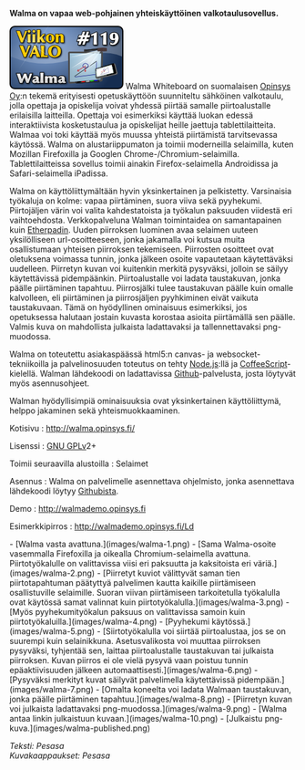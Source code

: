 <!--
Title: Walma
Week: 3x15
Number: 119
Date: 2013/04/07
Pageimage: valo119-walma.png
Tags: Kaikki alustat,Linux,Mac OS X,Windows,Palvelinohjelma,Opetus
-->

**Walma on vapaa web-pohjainen yhteiskäyttöinen valkotaulusovellus.**

![](images/valo119-walma.png "fig:valo119-walma.png") Walma Whiteboard on
suomalaisen [Opinsys Oy](http://www.opinsys.fi/):n tekemä erityisesti
opetuskäyttöön suunniteltu sähköinen valkotaulu, jolla opettaja ja
opiskelija voivat yhdessä piirtää samalle piirtoalustalle erilaisilla
laitteilla. Opettaja voi esimerkiksi käyttää luokan edessä
interaktiivista kosketustaulua ja opiskelijat heille jaettuja
tablettilaitteita. Walmaa voi toki käyttää myös muussa yhteistä
piirtämistä tarvitsevassa käytössä. Walma on alustariippumaton ja toimii
moderneilla selaimilla, kuten Mozillan Firefoxilla ja Googlen
Chrome-/Chromium-selaimilla. Tablettilaitteissa sovellus toimii ainakin
Firefox-selaimella Androidissa ja Safari-selaimella iPadissa.

Walma on käyttöliittymältään hyvin yksinkertainen ja pelkistetty.
Varsinaisia työkaluja on kolme: vapaa piirtäminen, suora viiva sekä
pyyhekumi. Piirtojäljen värin voi valita kahdestatoista ja työkalun
paksuuden viidestä eri vaihtoehdosta. Verkkopalveluna Walman
toimintaidea on samantapainen kuin [Etherpadin](Etherpad).
Uuden piirroksen luominen avaa selaimen uuteen yksilölliseen
url-osoitteeseen, jonka jakamalla voi kutsua muita osallistumaan
yhteisen piirroksen tekemiseen. Piirrosten osoitteet ovat oletuksena
voimassa tunnin, jonka jälkeen osoite vapautetaan käytettäväksi
uudelleen. Piirretyn kuvan voi kuitenkin merkitä pysyväksi, jolloin se
säilyy käytettävissä pidempäänkin. Piirtoalustalle voi ladata
taustakuvan, jonka päälle piirtäminen tapahtuu. Piirrosjälki tulee
taustakuvan päälle kuin omalle kalvolleen, eli piirtäminen ja
piirrosjäljen pyyhkiminen eivät vaikuta taustakuvaan. Tämä on
hyödyllinen ominaisuus esimerkiksi, jos opetuksessa halutaan jostain
kuvasta korostaa asioita piirtämällä sen päälle. Valmis kuva on
mahdollista julkaista ladattavaksi ja tallennettavaksi png-muodossa.

Walma on toteutettu asiakaspäässä html5:n canvas- ja
websocket-tekniikoilla ja palvelinosuuden toteutus on tehty
[Node.js](http://nodejs.org/):llä ja
[CoffeeScript](http://coffeescript.org/)-kielellä. Walman lähdekoodi on
ladattavissa [Github](https://github.com/opinsys/walma)-palvelusta,
josta löytyvät myös asennusohjeet.

Walman hyödyllisimpiä ominaisuuksia ovat yksinkertainen käyttöliittymä,
helppo jakaminen sekä yhteismuokkaaminen.

Kotisivu
:   <http://walma.opinsys.fi/>

Lisenssi
:   [GNU GPLv](GNU_GPL)2+

Toimii seuraavilla alustoilla
:   Selaimet

Asennus
:   Walma on palvelimelle asennettava ohjelmisto, jonka asennettava
    lähdekoodi löytyy [Githubista](https://github.com/opinsys/walma).

Demo
:   <http://walmademo.opinsys.fi>

Esimerkkipirros
:   <http://walmademo.opinsys.fi/Ld>

<div class="psgallery" markdown="1">
-   [Walma vasta avattuna.](images/walma-1.png)
-   [Sama Walma-osoite vasemmalla Firefoxilla ja oikealla
    Chromium-selaimella avattuna. Piirtotyökalulle on valittavissa viisi
    eri paksuutta ja kaksitoista eri väriä.](images/walma-2.png)
-   [Piirretyt kuviot välittyvät saman tien piirtotapahtuman päätyttyä
    palvelimen kautta kaikille piirtämiseen osallistuville selaimille.
    Suoran viivan piirtämiseen tarkoitetulla työkalulla ovat käytössä
    samat valinnat kuin piirtotyökalulla.](images/walma-3.png)
-   [Myös pyyhekumityökalun paksuus on valittavissa samoin kuin
    piirtotyökaluilla.](images/walma-4.png)
-   [Pyyhekumi käytössä.](images/walma-5.png)
-   [Siirtotyökalulla voi siirtää piirtoalustaa, jos se on suurempi kuin
    selainikkuna. Asetusvalikosta voi muuttaa piirroksen pysyväksi,
    tyhjentää sen, laittaa piirtoalustalle taustakuvan tai julkaista
    piirroksen. Kuvan piirros ei ole vielä pysyvä vaan poistuu tunnin
    epäaktiivisuuden jälkeen automaattisesti.](images/walma-6.png)
-   [Pysyväksi merkityt kuvat säilyvät palvelimella käytettävissä
    pidempään.](images/walma-7.png)
-   [Omalta koneelta voi ladata Walmaan taustakuvan, jonka päälle
    piirtäminen tapahtuu.](images/walma-8.png)
-   [Piirretyn kuvan voi julkaista ladattavaksi
    png-muodossa.](images/walma-9.png)
-   [Walma antaa linkin julkaistuun kuvaan.](images/walma-10.png)
-   [Julkaistu png-kuva.](images/walma-published.png)
</div>

*Teksti: Pesasa* <br />
*Kuvakaappaukset: Pesasa*

